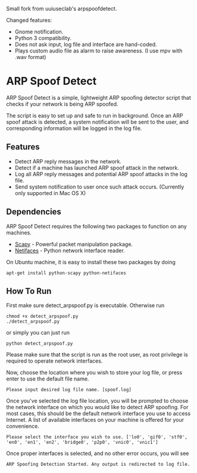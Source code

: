 Small fork from uuiuseclab's arpspoofdetect. 

Changed features:

  - Gnome notification.
  - Python 3 compatibility.
  - Does not ask input, log file and interface are hand-coded.
  - Plays custom audio file as alarm to raise awareness. (I use mpv with .wav format)
  
  
ARP Spoof Detect
=========

ARP Spoof Detect is a simple, lightweight ARP spoofing detector script that checks if your network is being ARP spoofed.

The script is easy to set up and safe to run in background. Once an ARP spoof attack is detected, a system notification will be sent to the user, and corresponding information will be logged in the log file.

Features
----
  - Detect ARP reply messages in the network.
  - Detect if a machine has launched ARP spoof attack in the network.
  - Log all ARP reply messages and potential ARP spoof attacks in the log file.
  - Send system notification to user once such attack occurs. (Currently only supported in Mac OS X)

Dependencies
-----------
ARP Spoof Detect requires the following two packages to function on any machines.

* [Scapy] - Powerful packet manipulation package.
* [Netifaces] - Python network interface reader.

On Ubuntu machine, it is easy to install these two packages by doing
```
apt-get install python-scapy python-netifaces
```

How To Run
----
First make sure detect_arpspoof.py is executable. Otherwise run
```
chmod +x detect_arpspoof.py
./detect_arpspoof.py
```
or simply you can just run
```
python detect_arpspoof.py
```
Please make sure that the script is run as the root user, as root privilege is required to operate network interfaces.

Now, choose the location where you wish to store your log file, or press enter to use the default file name. 

```
Please input desired log file name. [spoof.log]
```

Once you've selected the log file location, you will be prompted to choose the network interface on which you would like to detect ARP spoofing. For most cases, this should be the default network interface you use to access Internet. A list of available interfaces on your machine is offered for your convenience.

```
Please select the interface you wish to use. ['lo0', 'gif0', 'stf0', 'en0', 'en1', 'en2', 'bridge0', 'p2p0', 'vnic0', 'vnic1']
```

Once proper interfaces is selected, and no other error occurs, you will see
```
ARP Spoofing Detection Started. Any output is redirected to log file.
```

[Scapy]:http://www.secdev.org/projects/scapy/
[Netifaces]:https://pypi.python.org/pypi/netifaces
